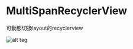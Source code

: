 # MultiSpanRecyclerView

可動態切換layout的recyclerview

![alt tag](http://4.bp.blogspot.com/-zhzbJoLxpm8/VP2qjNGaErI/AAAAAAAACMU/TgLc7GHCjlY/s1600/out16.gif)
